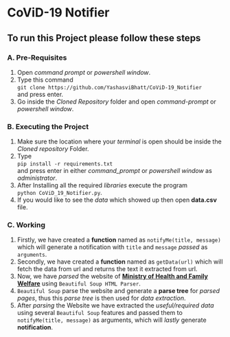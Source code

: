 # CoViD-19 Notifier

## To run this Project please follow these steps

### A. Pre-Requisites
1. Open _command prompt_ or _powershell window_.
2. Type this command<br>`git clone https://github.com/YashasviBhatt/CoViD-19_Notifier`<br>and press enter.
3. Go inside the _Cloned Repository_ folder and open _command-prompt_ or _powershell window_.

### B. Executing the Project
1. Make sure the location where your _terminal_ is open should be inside the _Cloned repository_ Folder.
2. Type<br>`pip install -r requirements.txt`<br> and press enter in either _command_prompt_ or _powershell window_ as _administrator_.
3. After Installing all the required _libraries_ execute the program<br>`python CoViD_19_Notifier.py`.
4. If you would like to see the _data_ which showed up then open **data.csv** file.

### C. Working
1. Firstly, we have created a **function** named as `notifyMe(title, message)` which will generate a notification with `title` and `message` _passed_ as `arguments`.
2. Secondly, we have created a **function** named as `getData(url)` which will fetch the data from url and returns the text it extracted from url.
3. Now, we have _parsed_ the website of **[Ministry of Health and Family Welfare](https://www.mohfw.gov.in/)**
using `Beautiful Soup HTML Parser`.
4. `Beautiful Soup` parse the website and generate a **parse tree** for _parsed pages_, thus this _parse tree_ is then used for _data extraction_.
5. After _parsing_ the Website we have extracted the _useful/required data_ using several `Beautiful Soup` features and passed them to `notifyMe(title, message)` as arguments, which will _lastly_ generate **notification**.
